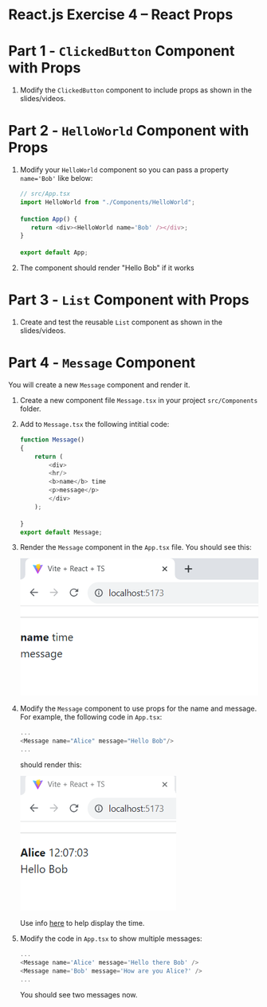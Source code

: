 # React.js Exercise 4 – React Props

# Part 1 - ``ClickedButton`` Component with Props

1.	Modify the ``ClickedButton`` component to include props as shown in the slides/videos.  


# Part 2 - ``HelloWorld`` Component with Props

	
1.	Modify your `HelloWorld` component so you can pass a property `name='Bob'` like below:

	```javascript
	// src/App.tsx
    import HelloWorld from "./Components/HelloWorld";

    function App() {
       return <div><HelloWorld name='Bob' /></div>;
    }

    export default App;
	```

1.	The component should render "Hello Bob" if it works


# Part 3 - ``List`` Component with Props

1.	Create and test the reusable ``List`` component as shown in the slides/videos.  

# Part 4 - ``Message`` Component

You will create a new ``Message`` component and render it.

1.	Create a new component file `Message.tsx` in your project `src/Components` folder.

1.	Add to `Message.tsx` the following intitial code:

	```javascript
	function Message()
	{
		return (
			<div>
			<hr/>
			<b>name</b> time
			<p>message</p>
			</div>
		);
		
	}
	export default Message;

	```

1.	Render the ``Message`` component in the ``App.tsx`` file.  You should see this:

	![](../images/Message1.png)

1.	Modify the ``Message`` component to use props for the name and message.  For example, the following code in ``App.tsx``:

	```javascript
	...
	<Message name="Alice" message="Hello Bob"/>
	...
	```

	should render this:

	![](../images/Message2.png)

	Use info [here](https://www.w3schools.com/jsref/jsref_obj_date.asp) to help display the time.

1.	Modify the code in ``App.tsx`` to show multiple messages:

	```javascript
	...
	<Message name='Alice' message='Hello there Bob' />
	<Message name='Bob' message='How are you Alice?' />
	...
	```
	
	You should see two messages now.

<!-- ## Part 3 - ``Message`` Component

You will create a new ``Message`` component and render it.

1.	Create a new component file `Message.tsx` in the project `src/Components` folder.

1.	Add to `Message.tsx` the following code

	```javascript
	import React from 'react';

	class Message extends React.Component {
	    render() {
	      var d = new Date();
	      return (
	        <div>
	          <hr/>
	          <b>name</b> time
	          <p>message</p>
	        </div>
	      );
	    }
	}
	export default Message;
	```

1.	Next, open and modify ``src/index.tsx`` so that your the `<Message>` component is rendered:

	```javascript
	import React from 'react';
	import ReactDOM from 'react-dom';
	import Message from './Message.tsx';

	ReactDOM.render(<Message />, document.getElementById('root'));
	```

1.	Modify the Message component to accept properties for the name and message.  For example, the following code:

	```javascript
	import React from 'react';
	import ReactDOM from 'react-dom';
	import Message from './Message.tsx';

	ReactDOM.render(<Message name='Alice' message='Hello there Bob' />, document.getElementById('root'));
	```

	should render this:

	![](../images/Message1.png)

1.	Next modify the Message component again to display the current time the message was posted:

	![](../images/Message2.png)
	
	Use info [here](https:/www.w3schools.com/jsref/jsref_obj_date.asp) to guide you.


1.	Modify the code in `index.tsx` to see how multiple Message components may be added

	```javascript
	import React from 'react';
	import ReactDOM from 'react-dom';
	import Message from './Message.tsx';

	ReactDOM.render(
		<div>
			<Message name='Alice' message='Hello there Bob' />
			<Message name='Bob' message='How are you Alice?' />
		</div>, document.getElementById('root'));
	```

		You should see two messages now.


## Part 3 - MessageBoard Component

Let's get our messages from an array of JSON message objects this time.

1.	Add this code to your `Message.tsx` component

	```javascript
	const messages = [
			{name: "Alice", message: "Hello there Bob" },
			{name: "Bob", message: "How are you Alice?" },
			{name: "Alice", message: "Good Bob" }
	]

	class MessageBoard extends React.Component {
		render(){
	      return(
	        <div>
	          {
	            messages.map(function (message) {
	              return <Message name={message.name} message={message.message} />
	            })
	          }
	        </div>
	      )
	    }
	}
	export { MessageBoard };
	```

	Note the `messages` array and how the `map()` function is used to render Message components using this data.

1.	Next, modify the code in `index.tsx` to use the MessageBoard component:

	```javascript
	import React from 'react';
	import ReactDOM from 'react-dom';
	import { MessageBoard } from './Message.tsx';

	ReactDOM.render(<MessageBoard />, document.getElementById('root'));
	```

	You should see all the messages now. -->